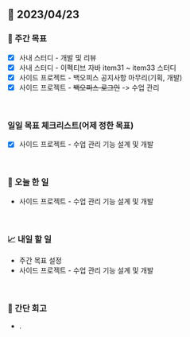 ## 📅 2023/04/23


### 👏 주간 목표

- [x] 사내 스터디 - 개발 및 리뷰
- [x] 사내 스터디 - 이펙티브 자바 item31 ~ item33 스터디
- [x] 사이드 프로젝트 - 백오피스 공지사항 마무리(기획, 개발)
- [x] 사이드 프로젝트 - ~~백오피스 로그인~~ -> 수업 관리

<br/>

### 일일 목표 체크리스트(어제 정한 목표)

- [x] 사이드 프로젝트 - 수업 관리 기능 설계 및 개발

<br/>

### 💯 오늘 한 일

- 사이드 프로젝트 - 수업 관리 기능 설계 및 개발

<br/>

### 📈 내일 할 일

- 주간 목표 설정
- 사이드 프로젝트 - 수업 관리 기능 설계 및 개발

<br/>

### 🤔 간단 회고

- .
 
